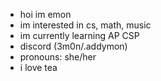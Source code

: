 - hoi im emon
- im interested in cs, math, music
- im currently learning AP CSP
- discord (3m0n/.addymon)
- pronouns: she/her
- i love tea

<!---
emonhai/emonhai is a ✨ special ✨ repository because its `README.md` (this file) appears on your GitHub profile.
You can click the Preview link to take a look at your changes.
--->
